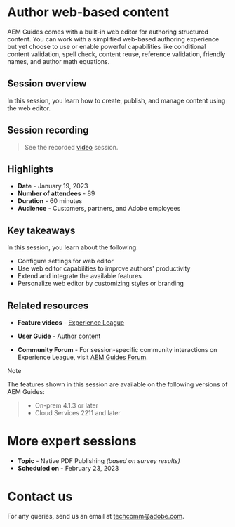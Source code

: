 # Author web-based content

AEM Guides comes with a built-in web editor for authoring structured content. You can work with a simplified web-based authoring experience but yet choose to use or enable powerful capabilities like conditional content validation, spell check, content reuse, reference validation, friendly names, and author math equations.

## Session overview

In this session, you learn how to create, publish, and manage content using the web editor.

## Session recording

>See the recorded [video](https://video.tv.adobe.com/v/3414171/dita-authoring-ccms-web-author?quality=12&learn=on) session.

## Highlights

 - **Date** - January 19, 2023 
 - **Number of attendees** - 89
 - **Duration** - 60 minutes
 - **Audience** - Customers, partners, and Adobe employees

## Key takeaways

In this session, you learn about the following:
 - Configure settings for web editor
 - Use web editor capabilities to improve authors' productivity 
 - Extend and integrate the available features 
 - Personalize web editor by customizing styles or branding
 
## Related resources 

 - **Feature videos** -  [Experience League](https://experienceleague.adobe.com/docs/experience-manager-guides-learn/videos/advanced-user-guide/overview.html?lang=en) 
 
 - **User Guide** - [Author content](https://help.adobe.com/en_US/xml-documentation-for-adobe-experience-manager/index.html#t=DXML-master-map/authoring-content.html)
 
 - **Community Forum** - For session-specific community interactions on Experience League, visit  [AEM Guides Forum](https://experienceleaguecommunities.adobe.com/t5/experience-manager-guides/bd-p/xml-documentation-discussions).

 >[!NOTE]
 The features shown in this session are available on the following versions of AEM Guides:
> - On-prem 4.1.3 or later
> - Cloud Services 2211 and later

# More expert sessions 

 - **Topic** - Native PDF Publishing *(based on survey results)*
 - **Scheduled on** - February 23, 2023

# Contact us

For any queries, send us an email at techcomm@adobe.com.